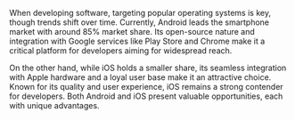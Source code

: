 When developing software, targeting popular operating systems is key, though trends shift over time. Currently, Android leads the smartphone market with around 85% market share. Its open-source nature and integration with Google services like Play Store and Chrome make it a critical platform for developers aiming for widespread reach.

On the other hand, while iOS holds a smaller share, its seamless integration with Apple hardware and a loyal user base make it an attractive choice. Known for its quality and user experience, iOS remains a strong contender for developers. Both Android and iOS present valuable opportunities, each with unique advantages.
